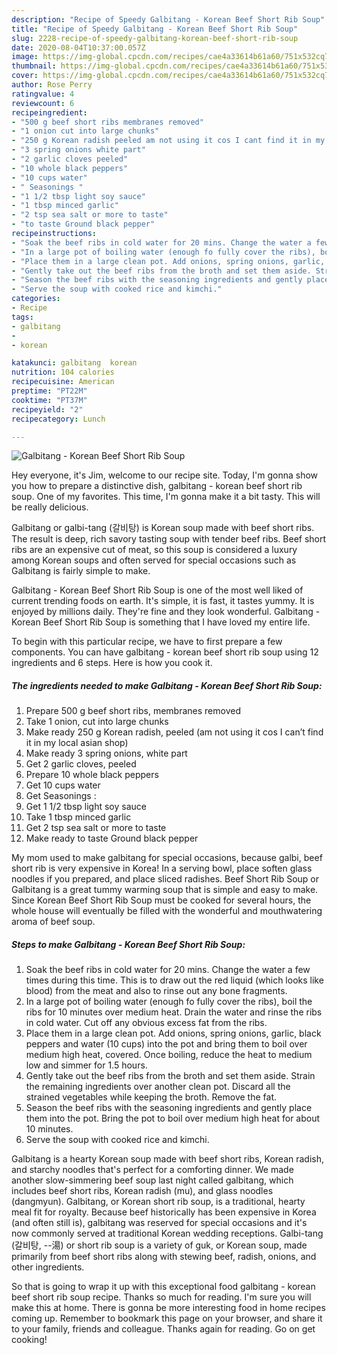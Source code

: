 ```yaml
---
description: "Recipe of Speedy Galbitang - Korean Beef Short Rib Soup"
title: "Recipe of Speedy Galbitang - Korean Beef Short Rib Soup"
slug: 2228-recipe-of-speedy-galbitang-korean-beef-short-rib-soup
date: 2020-08-04T10:37:00.057Z
image: https://img-global.cpcdn.com/recipes/cae4a33614b61a60/751x532cq70/galbitang-korean-beef-short-rib-soup-recipe-main-photo.jpg
thumbnail: https://img-global.cpcdn.com/recipes/cae4a33614b61a60/751x532cq70/galbitang-korean-beef-short-rib-soup-recipe-main-photo.jpg
cover: https://img-global.cpcdn.com/recipes/cae4a33614b61a60/751x532cq70/galbitang-korean-beef-short-rib-soup-recipe-main-photo.jpg
author: Rose Perry
ratingvalue: 4
reviewcount: 6
recipeingredient:
- "500 g beef short ribs membranes removed"
- "1 onion cut into large chunks"
- "250 g Korean radish peeled am not using it cos I cant find it in my local asian shop"
- "3 spring onions white part"
- "2 garlic cloves peeled"
- "10 whole black peppers"
- "10 cups water"
- " Seasonings "
- "1 1/2 tbsp light soy sauce"
- "1 tbsp minced garlic"
- "2 tsp sea salt or more to taste"
- "to taste Ground black pepper"
recipeinstructions:
- "Soak the beef ribs in cold water for 20 mins. Change the water a few times during this time. This is to draw out the red liquid (which looks like blood) from the meat and also to rinse out any bone fragments."
- "In a large pot of boiling water (enough fo fully cover the ribs), boil the ribs for 10 minutes over medium heat. Drain the water and rinse the ribs in cold water. Cut off any obvious excess fat from the ribs."
- "Place them in a large clean pot. Add onions, spring onions, garlic, black peppers and water (10 cups) into the pot and bring them to boil over medium high heat, covered. Once boiling, reduce the heat to medium low and simmer for 1.5 hours."
- "Gently take out the beef ribs from the broth and set them aside. Strain the remaining ingredients over another clean pot. Discard all the strained vegetables while keeping the broth. Remove the fat."
- "Season the beef ribs with the seasoning ingredients and gently place them into the pot. Bring the pot to boil over medium high heat for about 10 minutes."
- "Serve the soup with cooked rice and kimchi."
categories:
- Recipe
tags:
- galbitang
- 
- korean

katakunci: galbitang  korean 
nutrition: 104 calories
recipecuisine: American
preptime: "PT22M"
cooktime: "PT37M"
recipeyield: "2"
recipecategory: Lunch

---
```



![Galbitang - Korean Beef Short Rib Soup](https://img-global.cpcdn.com/recipes/cae4a33614b61a60/751x532cq70/galbitang-korean-beef-short-rib-soup-recipe-main-photo.jpg)

Hey everyone, it's Jim, welcome to our recipe site. Today, I'm gonna show you how to prepare a distinctive dish, galbitang - korean beef short rib soup. One of my favorites. This time, I'm gonna make it a bit tasty. This will be really delicious.

Galbitang or galbi-tang (갈비탕) is Korean soup made with beef short ribs. The result is deep, rich savory tasting soup with tender beef ribs. Beef short ribs are an expensive cut of meat, so this soup is considered a luxury among Korean soups and often served for special occasions such as Galbitang is fairly simple to make.

Galbitang - Korean Beef Short Rib Soup is one of the most well liked of current trending foods on earth. It's simple, it is fast, it tastes yummy. It is enjoyed by millions daily. They're fine and they look wonderful. Galbitang - Korean Beef Short Rib Soup is something that I have loved my entire life.


To begin with this particular recipe, we have to first prepare a few components. You can have galbitang - korean beef short rib soup using 12 ingredients and 6 steps. Here is how you cook it.

<!--inarticleads1-->

##### The ingredients needed to make Galbitang - Korean Beef Short Rib Soup:

1. Prepare 500 g beef short ribs, membranes removed
1. Take 1 onion, cut into large chunks
1. Make ready 250 g Korean radish, peeled (am not using it cos I can’t find it in my local asian shop)
1. Make ready 3 spring onions, white part
1. Get 2 garlic cloves, peeled
1. Prepare 10 whole black peppers
1. Get 10 cups water
1. Get  Seasonings :
1. Get 1 1/2 tbsp light soy sauce
1. Take 1 tbsp minced garlic
1. Get 2 tsp sea salt or more to taste
1. Make ready to taste Ground black pepper


My mom used to make galbitang for special occasions, because galbi, beef short rib is very expensive in Korea! In a serving bowl, place soften glass noodles if you prepared, and place sliced radishes. Beef Short Rib Soup or Galbitang is a great tummy warming soup that is simple and easy to make. Since Korean Beef Short Rib Soup must be cooked for several hours, the whole house will eventually be filled with the wonderful and mouthwatering aroma of beef soup. 

<!--inarticleads2-->

##### Steps to make Galbitang - Korean Beef Short Rib Soup:

1. Soak the beef ribs in cold water for 20 mins. Change the water a few times during this time. This is to draw out the red liquid (which looks like blood) from the meat and also to rinse out any bone fragments.
1. In a large pot of boiling water (enough fo fully cover the ribs), boil the ribs for 10 minutes over medium heat. Drain the water and rinse the ribs in cold water. Cut off any obvious excess fat from the ribs.
1. Place them in a large clean pot. Add onions, spring onions, garlic, black peppers and water (10 cups) into the pot and bring them to boil over medium high heat, covered. Once boiling, reduce the heat to medium low and simmer for 1.5 hours.
1. Gently take out the beef ribs from the broth and set them aside. Strain the remaining ingredients over another clean pot. Discard all the strained vegetables while keeping the broth. Remove the fat.
1. Season the beef ribs with the seasoning ingredients and gently place them into the pot. Bring the pot to boil over medium high heat for about 10 minutes.
1. Serve the soup with cooked rice and kimchi.


Galbitang is a hearty Korean soup made with beef short ribs, Korean radish, and starchy noodles that&#39;s perfect for a comforting dinner. We made another slow-simmering beef soup last night called galbitang, which includes beef short ribs, Korean radish (mu), and glass noodles (dangmyun). Galbitang, or Korean short rib soup, is a traditional, hearty meal fit for royalty. Because beef historically has been expensive in Korea (and often still is), galbitang was reserved for special occasions and it&#39;s now commonly served at traditional Korean wedding receptions. Galbi-tang (갈비탕, --湯) or short rib soup is a variety of guk, or Korean soup, made primarily from beef short ribs along with stewing beef, radish, onions, and other ingredients. 

So that is going to wrap it up with this exceptional food galbitang - korean beef short rib soup recipe. Thanks so much for reading. I'm sure you will make this at home. There is gonna be more interesting food in home recipes coming up. Remember to bookmark this page on your browser, and share it to your family, friends and colleague. Thanks again for reading. Go on get cooking!
